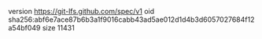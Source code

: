 version https://git-lfs.github.com/spec/v1
oid sha256:abf6e7ace87b6b3a1f9016cabb43ad5ae012d1d4b3d6057027684f12a54bf049
size 11431
